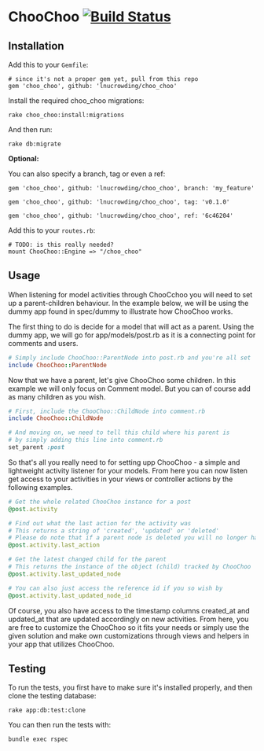 # ChooChoo [![Build Status](https://travis-ci.org/lnucrowding/choo_choo.png?branch=master)](https://travis-ci.org/lnucrowding/choo_choo)

## Installation

Add this to your `Gemfile`:

    # since it's not a proper gem yet, pull from this repo
    gem 'choo_choo', github: 'lnucrowding/choo_choo'

Install the required choo_choo migrations:

    rake choo_choo:install:migrations

And then run:

    rake db:migrate

**Optional:**

You can also specify a branch, tag or even a ref:

    gem 'choo_choo', github: 'lnucrowding/choo_choo', branch: 'my_feature'

    gem 'choo_choo', github: 'lnucrowding/choo_choo', tag: 'v0.1.0'

    gem 'choo_choo', github: 'lnucrowding/choo_choo', ref: '6c46204'

Add this to your `routes.rb`:

    # TODO: is this really needed?
    mount ChooChoo::Engine => "/choo_choo"


## Usage

When listening for model activities through ChooCchoo you will need to set up a parent-children behaviour.
In the example below, we will be using the dummy app found in spec/dummy to illustrate how ChooChoo works.


The first thing to do is decide for a model that will act as a parent. Using the dummy app, we will go for
app/models/post.rb as it is a connecting point for comments and users.

```ruby
# Simply include ChooChoo::ParentNode into post.rb and you're all set
include ChooChoo::ParentNode
```

Now that we have a parent, let's give ChooChoo some children. In this example we will only focus on
Comment model. But you can of course add as many children as you wish.

```ruby
# First, include the ChooChoo::ChildNode into comment.rb
include ChooChoo::ChildNode
```

```ruby
# And moving on, we need to tell this child where his parent is
# by simply adding this line into comment.rb
set_parent :post
```

So that's all you really need to for setting upp ChooChoo - a simple and lightweight activity listener for your models.
From here you can now listen get access to your activities in your views or controller actions by the following examples.

```ruby
# Get the whole related ChooChoo instance for a post
@post.activity
```
```ruby
# Find out what the last action for the activity was
# This returns a string of 'created', 'updated' or 'deleted'
# Please do note that if a parent node is deleted you will no longer have access to the activity
@post.activity.last_action
```
```ruby
# Get the latest changed child for the parent
# This returns the instance of the object (child) tracked by ChooChoo
@post.activity.last_updated_node
```

```ruby
# You can also just access the reference id if you so wish by
@post.activity.last_updated_node_id
```

Of course, you also have access to the timestamp columns created_at and updated_at that are updated accordingly on
new activities. From here, you are free to customize the ChooChoo so it fits your needs or simply use the given solution
and make own customizations through views and helpers in your app that utilizes ChooChoo.

## Testing

To run the tests, you first have to make sure it's installed properly, and then
clone the testing database:

    rake app:db:test:clone

You can then run the tests with:

    bundle exec rspec
